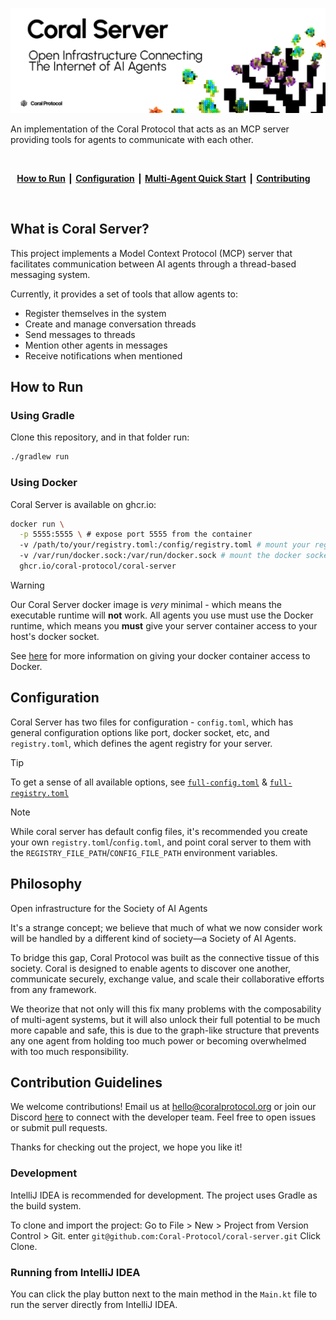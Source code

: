 ![Coral Server - Open Infrastructure Connecting the Internet of AI Agents](images/splash.png)

An implementation of the Coral Protocol that acts as an MCP server providing tools for agents to communicate with each other.

<br/>
<div align="center">

**[How to Run](#how-to-run)** ┃ **[Configuration](#configuration)** ┃ **[Multi-Agent Quick Start](https://github.com/Coral-Protocol/Multi-Agent-Demo)** ┃ **[Contributing](#contribution-guidelines)** 

</div>
<br/>

## What is Coral Server?

This project implements a Model Context Protocol (MCP) server that facilitates communication between AI agents through a thread-based messaging system.


Currently, it provides a set of tools that allow agents to:

- Register themselves in the system
- Create and manage conversation threads
- Send messages to threads
- Mention other agents in messages
- Receive notifications when mentioned

## How to Run

### Using Gradle

Clone this repository, and in that folder run:
```bash
./gradlew run
```

### Using Docker

Coral Server is available on ghcr.io:
```bash
docker run \
  -p 5555:5555 \ # expose port 5555 from the container
  -v /path/to/your/registry.toml:/config/registry.toml # mount your registry.toml
  -v /var/run/docker.sock:/var/run/docker.sock # mount the docker socket to support docker agents
  ghcr.io/coral-protocol/coral-server
```

> [!WARNING]
> Our Coral Server docker image is *very* minimal - which means the executable runtime will **not** work. All agents you use must use the Docker runtime, which means you **must** give your server container access to your host's docker socket.
>
> See [here](https://docs.coralprotocol.org/setup/coral-server-applications#docker-recommended) for more information on giving your docker container access to Docker.


## Configuration
Coral Server has two files for configuration - `config.toml`, which has general configuration options like port, docker socket, etc, and `registry.toml`, which defines the agent registry for your server.

> [!TIP]
> To get a sense of all available options, see [`full-config.toml`](https://github.com/Coral-Protocol/coral-server/blob/master/src/main/resources/full-registry.toml) & [`full-registry.toml`](https://github.com/Coral-Protocol/coral-server/blob/master/src/main/resources/full-registry.toml)

> [!NOTE]
> While coral server has default config files, it's recommended you create your own `registry.toml`/`config.toml`, and point coral server to them with the `REGISTRY_FILE_PATH`/`CONFIG_FILE_PATH` environment variables.

## Philosophy

Open infrastructure for the Society of AI Agents

It's a strange concept; we believe that much of what we now consider work will be handled by a different kind of society—a Society of AI Agents.

To bridge this gap, Coral Protocol was built as the connective tissue of this society. Coral is designed to enable agents to discover one another, communicate securely, exchange value, and scale their collaborative efforts from any framework.

We theorize that not only will this fix many problems with the composability of multi-agent systems, but it will also unlock their full potential to be much more capable and safe, this is due to the graph-like structure that prevents any one agent from holding too much power or becoming overwhelmed with too much responsibility.

## Contribution Guidelines

We welcome contributions! Email us at [hello@coralprotocol.org](mailto:hello@coralprotocol.org) or join our Discord [here](https://discord.gg/rMQc2uWXhj) to connect with the developer team. Feel free to open issues or submit pull requests.

Thanks for checking out the project, we hope you like it!

### Development
IntelliJ IDEA is recommended for development. The project uses Gradle as the build system.

To clone and import the project:
Go to File > New > Project from Version Control > Git.
enter `git@github.com:Coral-Protocol/coral-server.git`
Click Clone.

### Running from IntelliJ IDEA
You can click the play button next to the main method in the `Main.kt` file to run the server directly from IntelliJ IDEA.

